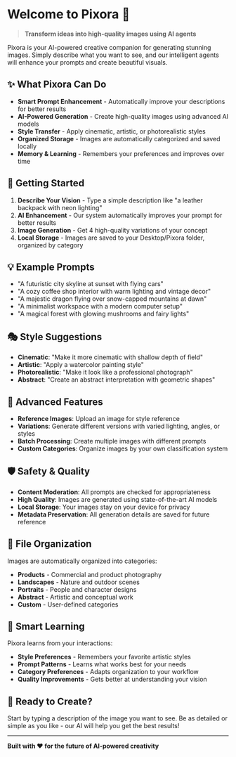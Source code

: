 # Welcome to Pixora 🎨

> **Transform ideas into high-quality images using AI agents**

Pixora is your AI-powered creative companion for generating stunning images. Simply describe what you want to see, and our intelligent agents will enhance your prompts and create beautiful visuals.

## ✨ What Pixora Can Do

- **Smart Prompt Enhancement** - Automatically improve your descriptions for better results
- **AI-Powered Generation** - Create high-quality images using advanced AI models
- **Style Transfer** - Apply cinematic, artistic, or photorealistic styles
- **Organized Storage** - Images are automatically categorized and saved locally
- **Memory & Learning** - Remembers your preferences and improves over time

## 🚀 Getting Started

1. **Describe Your Vision** - Type a simple description like "a leather backpack with neon lighting"
2. **AI Enhancement** - Our system automatically improves your prompt for better results
3. **Image Generation** - Get 4 high-quality variations of your concept
4. **Local Storage** - Images are saved to your Desktop/Pixora folder, organized by category

## 💡 Example Prompts

- "A futuristic city skyline at sunset with flying cars"
- "A cozy coffee shop interior with warm lighting and vintage decor"
- "A majestic dragon flying over snow-capped mountains at dawn"
- "A minimalist workspace with a modern computer setup"
- "A magical forest with glowing mushrooms and fairy lights"

## 🎭 Style Suggestions

- **Cinematic**: "Make it more cinematic with shallow depth of field"
- **Artistic**: "Apply a watercolor painting style"
- **Photorealistic**: "Make it look like a professional photograph"
- **Abstract**: "Create an abstract interpretation with geometric shapes"

## 🔧 Advanced Features

- **Reference Images**: Upload an image for style reference
- **Variations**: Generate different versions with varied lighting, angles, or styles
- **Batch Processing**: Create multiple images with different prompts
- **Custom Categories**: Organize images by your own classification system

## 🛡️ Safety & Quality

- **Content Moderation**: All prompts are checked for appropriateness
- **High Quality**: Images are generated using state-of-the-art AI models
- **Local Storage**: Your images stay on your device for privacy
- **Metadata Preservation**: All generation details are saved for future reference

## 📁 File Organization

Images are automatically organized into categories:
- **Products** - Commercial and product photography
- **Landscapes** - Nature and outdoor scenes
- **Portraits** - People and character designs
- **Abstract** - Artistic and conceptual work
- **Custom** - User-defined categories

## 🧠 Smart Learning

Pixora learns from your interactions:
- **Style Preferences** - Remembers your favorite artistic styles
- **Prompt Patterns** - Learns what works best for your needs
- **Category Preferences** - Adapts organization to your workflow
- **Quality Improvements** - Gets better at understanding your vision

## 🚀 Ready to Create?

Start by typing a description of the image you want to see. Be as detailed or simple as you like - our AI will help you get the best results!

---

**Built with ❤️ for the future of AI-powered creativity**
